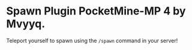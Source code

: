 # Spawn Plugin PocketMine-MP 4 by Mvyyq.

Teleport yourself to spawn using the `/spawn` command in your server!
